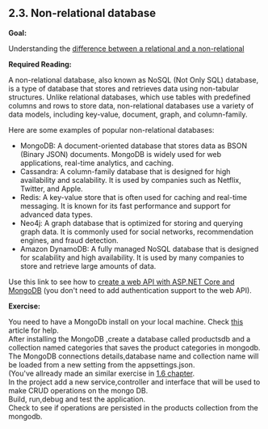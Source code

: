 ## 2.3. Non-relational database

**Goal:** 

Understanding the [difference between a relational and a non-relational](https://www.integrate.io/blog/the-sql-vs-nosql-difference/)

**Required Reading:** 

A non-relational database, also known as NoSQL (Not Only SQL) database, is a type of database that stores and retrieves data using non-tabular structures. Unlike relational databases, which use tables with predefined columns and rows to store data, non-relational databases use a variety of data models, including key-value, document, graph, and column-family.

Here are some examples of popular non-relational databases:  
 - MongoDB: A document-oriented database that stores data as BSON (Binary JSON) documents. MongoDB is widely used for web applications, real-time analytics, and caching.
 - Cassandra: A column-family database that is designed for high availability and scalability. It is used by companies such as Netflix, Twitter, and Apple.
 - Redis: A key-value store that is often used for caching and real-time messaging. It is known for its fast performance and support for advanced data types.
 - Neo4j: A graph database that is optimized for storing and querying graph data. It is commonly used for social networks, recommendation engines, and fraud detection.
 - Amazon DynamoDB: A fully managed NoSQL database that is designed for scalability and high availability. It is used by many companies to store and retrieve large amounts of data.

Use this link to see how to [create a web API with ASP.NET Core and MongoDB](https://docs.microsoft.com/en-us/aspnet/core/tutorials/first-mongo-app?view=aspnetcore-6.0&tabs=visual-studio) (you don't need to add authentication support to the web API).

**Exercise:**

You need to have a MongoDb install on your local machine.
Check [this](https://www.mongodb.com/docs/manual/tutorial/install-mongodb-on-windows/) article for help.  
After installing the MongoDB ,create a database called productsdb and a collection named categories that saves the product categories in mongodb.     
The MongoDB connections details,database name and collection name will be loaded from a new setting from the appsettings.json.  
(You've allready made an similar exercise in [1.6 chapter](https://github.com/msg-CareerPaths/csharp-training/blob/main/chapters/106-configuration.md).    
In the project add a new service,controller and interface that will be used to make CRUD operations on the mongo DB.   
Build, run,debug  and test the application.    
Check to see if operations are persisted in the products collection from the mongodb.    
